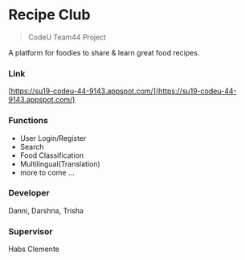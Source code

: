 # Recipe Club
> CodeU Team44 Project

A platform for foodies to share & learn great food recipes.

### Link

[https://su19-codeu-44-9143.appspot.com/](https://su19-codeu-44-9143.appspot.com/)

### Functions

- User Login/Register
- Search
- Food Classification
- Multilingual(Translation)
- more to come ...

### Developer

Danni, Darshna, Trisha

### Supervisor
Habs Clemente